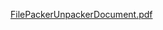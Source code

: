 
[FilePackerUnpackerDocument.pdf](https://github.com/Rutuja028/File-Packer-Unpacker/files/14810837/FilePackerUnpackerDocument.pdf)
